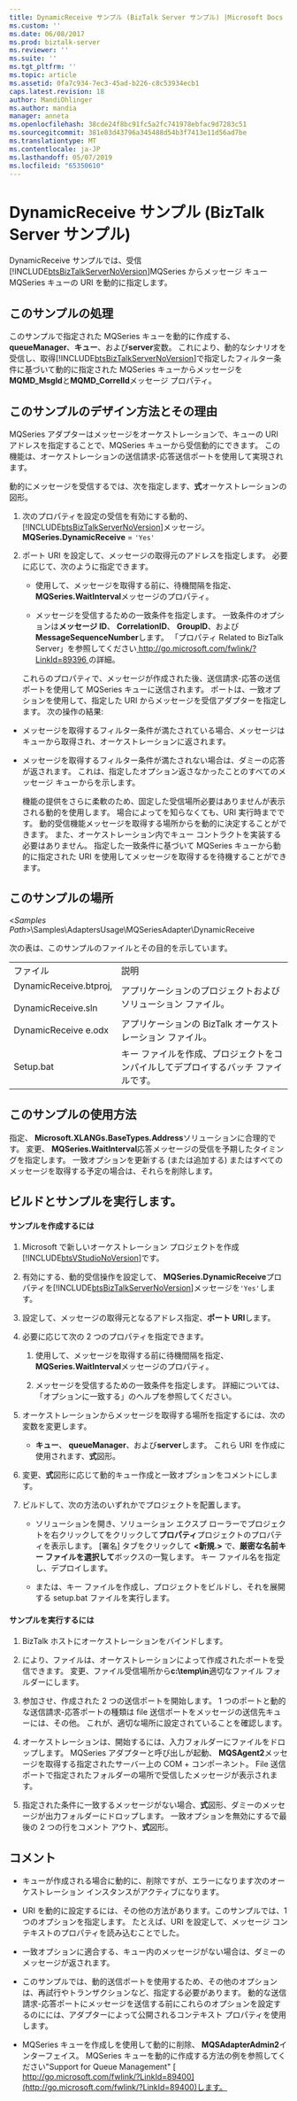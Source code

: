 ```yaml
---
title: DynamicReceive サンプル (BizTalk Server サンプル) |Microsoft Docs
ms.custom: ''
ms.date: 06/08/2017
ms.prod: biztalk-server
ms.reviewer: ''
ms.suite: ''
ms.tgt_pltfrm: ''
ms.topic: article
ms.assetid: 0fa7c934-7ec3-45ad-b226-c8c53934ecb1
caps.latest.revision: 18
author: MandiOhlinger
ms.author: mandia
manager: anneta
ms.openlocfilehash: 38cde24f8bc91fc5a2fc741978ebfac9d7283c51
ms.sourcegitcommit: 381e83d43796a345488d54b3f7413e11d56ad7be
ms.translationtype: MT
ms.contentlocale: ja-JP
ms.lasthandoff: 05/07/2019
ms.locfileid: "65350610"
---
```

# <a name="dynamicreceive-sample-biztalk-server-sample"></a>DynamicReceive サンプル (BizTalk Server サンプル)
DynamicReceive サンプルでは、受信[!INCLUDE[btsBizTalkServerNoVersion](../includes/btsbiztalkservernoversion-md.md)]MQSeries からメッセージ キュー MQSeries キューの URI を動的に指定します。  
  
## <a name="what-this-sample-does"></a>このサンプルの処理  
 このサンプルで指定された MQSeries キューを動的に作成する、 **queueManager**、**キュー**、および**server**変数。 これにより、動的なシナリオを受信し、取得[!INCLUDE[btsBizTalkServerNoVersion](../includes/btsbiztalkservernoversion-md.md)]で指定したフィルター条件に基づいて動的に指定された MQSeries キューからメッセージを**MQMD_MsgId**と**MQMD_CorrelId**メッセージ プロパティ。  
  
## <a name="how-this-sample-was-designed-and-why"></a>このサンプルのデザイン方法とその理由  
 MQSeries アダプターはメッセージをオーケストレーションで、キューの URI アドレスを指定することで、MQSeries キューから受信動的にできます。 この機能は、オーケストレーションの送信請求-応答送信ポートを使用して実現されます。  
  
 動的にメッセージを受信するでは、次を指定します、**式**オーケストレーションの図形。  
  
1. 次のプロパティを設定の受信を有効にする動的、[!INCLUDE[btsBizTalkServerNoVersion](../includes/btsbiztalkservernoversion-md.md)]メッセージ。**MQSeries.DynamicReceive** = `'Yes'`  
  
2. ポート URI を設定して、メッセージの取得元のアドレスを指定します。 必要に応じて、次のように指定できます。  
  
   -   使用して、メッセージを取得する前に、待機間隔を指定、 **MQSeries.WaitInterval**メッセージのプロパティ。  
  
   -   メッセージを受信するための一致条件を指定します。 一致条件のオプションは**メッセージ ID**、 **CorrelationID**、 **GroupID**、および**MessageSequenceNumber**します。 「プロパティ Related to BizTalk Server」を参照してください[ http://go.microsoft.com/fwlink/?LinkId=89396 ](http://go.microsoft.com/fwlink/?LinkId=89396)の詳細。  
  
   これらのプロパティで、メッセージが作成された後、送信請求-応答の送信ポートを使用して MQSeries キューに送信されます。 ポートは、一致オプションを使用して、指定した URI からメッセージを受信アダプターを指定します。 次の操作の結果:  
  
- メッセージを取得するフィルター条件が満たされている場合、メッセージはキューから取得され、オーケストレーションに返されます。  
  
- メッセージを取得するフィルター条件が満たされない場合は、ダミーの応答が返されます。 これは、指定したオプション返さなかったことのすべてのメッセージ キューからを示します。  
  
  機能の提供をさらに柔軟のため、固定した受信場所必要はありませんが表示される動的を使用します。 場合によってを知らなくても、URI 実行時までです。 動的受信機能メッセージを取得する場所からを動的に決定することができます。 また、オーケストレーション内でキュー コントラクトを実装する必要はありません。  指定した一致条件に基づいて MQSeries キューから動的に指定された URI を使用してメッセージを取得するを待機することができます。  
  
## <a name="where-to-find-this-sample"></a>このサンプルの場所  
 \<*Samples Path*\>\Samples\AdaptersUsage\MQSeriesAdapter\DynamicReceive  
  
 次の表は、このサンプルのファイルとその目的を示しています。  
  
|||  
|-|-|  
|ファイル|説明|  
|DynamicReceive.btproj,<br /><br /> DynamicReceive.sln|アプリケーションのプロジェクトおよびソリューション ファイル。|  
|DynamicReceive e.odx|アプリケーションの BizTalk オーケストレーション ファイル。|  
|Setup.bat|キー ファイルを作成、プロジェクトをコンパイルしてデプロイするバッチ ファイルです。|  
  
## <a name="how-to-use-this-sample"></a>このサンプルの使用方法  
 指定、 **Microsoft.XLANGs.BaseTypes.Address**ソリューションに合理的です。 変更、 **MQSeries.WaitInterval**応答メッセージの受信を予期したタイミングを指定します。 一致オプションを更新する (または追加する) またはすべてのメッセージを取得する予定の場合は、それらを削除します。  
  
## <a name="building-and-running-the-sample"></a>ビルドとサンプルを実行します。  
  
#### <a name="to-create-the-sample"></a>サンプルを作成するには  
  
1. Microsoft で新しいオーケストレーション プロジェクトを作成[!INCLUDE[btsVStudioNoVersion](../includes/btsvstudionoversion-md.md)]です。  
  
2. 有効にする、動的受信操作を設定して、 **MQSeries.DynamicReceive**プロパティを[!INCLUDE[btsBizTalkServerNoVersion](../includes/btsbiztalkservernoversion-md.md)]メッセージを`'Yes'`します。  
  
3. 設定して、メッセージの取得元となるアドレス指定、**ポート URI**します。  
  
4. 必要に応じて次の 2 つのプロパティを指定できます。  
  
   1.  使用して、メッセージを取得する前に待機間隔を指定、 **MQSeries.WaitInterval**メッセージのプロパティ。  
  
   2.  メッセージを受信するための一致条件を指定します。 詳細については、「オプションに一致する」のヘルプを参照してください。  
  
5. オーケストレーションからメッセージを取得する場所を指定するには、次の変数を変更します。  
  
   -   **キュー**、 **queueManager**、および**server**します。 これら URI を作成に使用されます、**式**図形。  
  
6. 変更、**式**図形に応じて動的キュー作成と一致オプションをコメントにします。  
  
7. ビルドして、次の方法のいずれかでプロジェクトを配置します。  
  
   -   ソリューションを開き、ソリューション エクスプ ローラーでプロジェクトを右クリックしてをクリックして**プロパティ**プロジェクトのプロパティを表示します。 [署名] タブをクリックして **\<新規.\>** で、**厳密な名前キー ファイルを選択して**ボックスの一覧します。 キー ファイル名を指定し、デプロイします。  
  
   -   または、キー ファイルを作成し、プロジェクトをビルドし、それを展開する setup.bat ファイルを実行します。  
  
#### <a name="to-run-the-sample"></a>サンプルを実行するには  
  
1.  BizTalk ホストにオーケストレーションをバインドします。  
  
2.  により、ファイルは、オーケストレーションによって作成されたポートを受信できます。 変更、ファイル受信場所から**c:\temp\in**適切なファイル フォルダーにします。  
  
3.  参加させ、作成された 2 つの送信ポートを開始します。 1 つのポートと動的な送信請求-応答ポートの種類は file 送信ポートをメッセージの送信先キューには、その他。 これが、適切な場所に設定されていることを確認します。  
  
4.  オーケストレーションは、開始するには、入力フォルダーにファイルをドロップします。 MQSeries アダプターと呼び出しが起動、 **MQSAgent2**メッセージを取得する指定されたサーバー上の COM + コンポーネント。 File 送信ポートで指定されたフォルダーの場所で受信したメッセージが表示されます。  
  
5.  指定された条件に一致するメッセージがない場合、**式**図形、ダミーのメッセージが出力フォルダーにドロップします。 一致オプションを無効にするで最後の 2 つの行をコメント アウト、**式**図形。  
  
## <a name="comments"></a>コメント  
  
-   キューが作成される場合に動的に、削除ですが、エラーになります次のオーケストレーション インスタンスがアクティブになります。  
  
-   URI を動的に設定するには、その他の方法があります。このサンプルでは、1 つのオプションを指定します。 たとえば、URI を設定して、メッセージ コンテキストのプロパティを読み込むことでした。  
  
-   一致オプションに適合する、キュー内のメッセージがない場合は、ダミーのメッセージが返されます。  
  
-   このサンプルでは、動的送信ポートを使用するため、その他のオプションは、再試行やトランザクションなど、指定する必要があります。 動的な送信請求-応答ポートにメッセージを送信する前にこれらのオプションを設定するのにには、アダプターによって公開されるコンテキスト プロパティを使用します。  
  
-   MQSeries キューを作成しを使用して動的に削除、 **MQSAdapterAdmin2**インターフェイス。 MQSeries キューを動的に作成する方法の例を参照してください"Support for Queue Management" [ http://go.microsoft.com/fwlink/?LinkId=89400](http://go.microsoft.com/fwlink/?LinkId=89400)します。